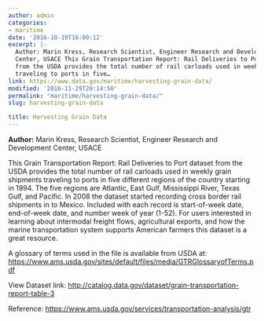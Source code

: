 ```yaml
---
author: admin
categories:
- maritime
date: '2016-10-19T16:00:12'
excerpt: |-
  Author: Marin Kress, Research Scientist, Engineer Research and Development
  Center, USACE This Grain Transportation Report: Rail Deliveries to Port dataset
  from the USDA provides the total number of rail carloads used in weekly grain shipments
  traveling to ports in five…
link: https://www.data.gov/maritime/harvesting-grain-data/
modified: '2016-11-29T20:14:50'
permalink: "maritime/harvesting-grain-data/"
slug: harvesting-grain-data

title: Harvesting Grain Data
---
```


**Author:** Marin Kress, Research Scientist, Engineer Research and Development Center, USACE

This Grain Transportation Report: Rail Deliveries to Port dataset from the USDA provides the total number of rail carloads used in weekly grain shipments traveling to ports in five different regions of the country starting in 1994. The five regions are Atlantic, East Gulf, Mississippi River, Texas Gulf, and Pacific. In 2008 the dataset started recording cross border rail shipments in to Mexico. Included with each record is start-of-week date, end-of-week date, and number week of year (1-52). For users interested in learning about intermodal freight flows, agricultural exports, and how the marine transportation system supports American farmers this dataset is a great resource.

A glossary of terms used in the file is available from USDA at: https://www.ams.usda.gov/sites/default/files/media/GTRGlossaryofTerms.pdf

View Dataset link: <http://catalog.data.gov/dataset/grain-transportation-report-table-3>

Reference: https://www.ams.usda.gov/services/transportation-analysis/gtr
